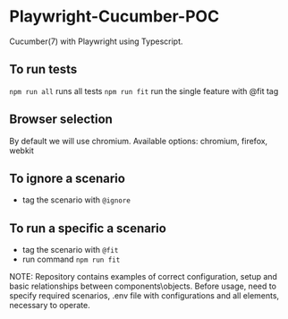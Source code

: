 # Playwright-Cucumber-POC

Cucumber(7) with Playwright using Typescript.

## To run tests

`npm run all` runs all tests
`npm run fit` run the single feature with @fit tag

## Browser selection

By default we will use chromium. 
Available options: chromium, firefox, webkit

## To ignore a scenario
- tag the scenario with `@ignore`

## To run a specific a scenario
- tag the scenario with `@fit`
- run command `npm run fit`

NOTE: Repository contains examples of correct configuration, setup and basic relationships between components\objects.
Before usage, need to specify required scenarios, .env file with configurations and all elements, necessary to operate.